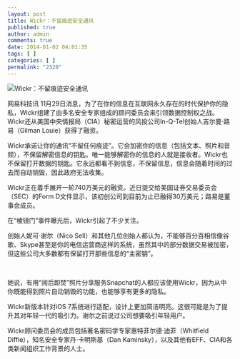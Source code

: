 ```yaml
---
layout: post
title: Wickr：不留痕迹安全通讯
published: true
author: admin
comments: true
date: 2014-01-02 04:01:35
tags: [ ]
categories: [ ]
permalink: "2328"
---
```

![Wickr：不留痕迹安全通讯][1]

网易科技讯 11月29日消息，为了在你的信息在互联网永久存在的时代保护你的隐私，Wickr组建了由多名安全专家组成的顾问委员会来引领数据控制权之战。Wickr还从美国中央情报局（CIA）秘密运营的风投公司In-Q-Tel创始人吉尔曼·路易（Gilman Louie）获得了融资。

Wickr承诺让你的通讯“不留任何痕迹”。它会加密你的信息（包括文本、照片和音频），不保留解密信息的钥匙。唯一能够解密你的信息的人就是接收者。Wickr也不保留打开数据的钥匙。它永远都看不到信息，不保留信息，信息会随着时间的过去而自动销毁，因此政府无法收集。

Wickr正在着手展开一轮740万美元的融资。近日提交给美国证券交易委员会（SEC）的Form D文件显示，该初创公司到目前为止已融得30万美元；路易是董事会成员。

在“棱镜门”事件曝光后，Wickr引起了不少关注。

创始人妮可·谢尔（Nico Sell）和其他几位创始人都认为，不能够百分百相信像谷歌、Skype甚至是你的电信运营商这样的系统，虽然其中的部分数据交易被加密，但这些公司大多数都有保留打开那些信息的“主密钥”。

&nbsp;

她说，有用“阅后即焚”照片分享服务Snapchat的人都应该使用Wickr，因为从中你既能得到照片自动销毁的功能，也能够享有更多的隐私。

Wickr新版本针对iOS 7系统进行适配，设计上更加简洁明亮。这很可能是为了提升其对年轻一代的吸引力。谢尔之前说过公司想要吸引年轻用户。

Wickr顾问委员会的成员包括著名密码学专家惠特菲尔德·迪菲（Whitfield Diffie），知名安全专家丹·卡明斯基（Dan Kaminsky），以及其他有EFF、CIA和各类新闻组织工作背景的人士。

 [1]: http://yongz.com/yz/wp-content/uploads/2014/04/3f2c85ec825fb483d6535ee684d2348d.jpg